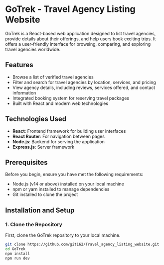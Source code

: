 # GoTrek - Travel Agency Listing Website

GoTrek is a React-based web application designed to list travel agencies, provide details about their offerings, and help users book exciting trips. It offers a user-friendly interface for browsing, comparing, and exploring travel agencies worldwide.

## Features

- Browse a list of verified travel agencies
- Filter and search for travel agencies by location, services, and pricing
- View agency details, including reviews, services offered, and contact information
- Integrated booking system for reserving travel packages
- Built with React and modern web technologies

## Technologies Used

- **React**: Frontend framework for building user interfaces
- **React Router**: For navigation between pages
- **Node.js**: Backend for serving the application
- **Express.js**: Server framework

## Prerequisites

Before you begin, ensure you have met the following requirements:

- Node.js (v14 or above) installed on your local machine
- npm or yarn installed to manage dependencies
- Git installed to clone the project

## Installation and Setup

### 1. Clone the Repository

First, clone the GoTrek repository to your local machine.

```bash
git clone https://github.com/git162/Travel_agency_listing_website.git
cd GoTrek
npm install
npm run dev
